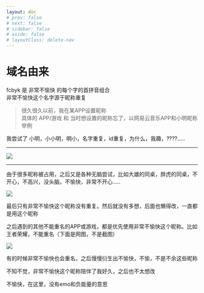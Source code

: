 ```yaml
---
layout: doc
# prev: false
# next: false
# sidebar: false
# aside: false
# layoutClass: delete-nav
---
```


# 域名由来
fcbyk 是 非常不愉快 的每个字的首拼音组合<br>
非常不愉快这个名字源于昵称重复
> 很久很久以前，我在某APP设置昵称 <br>
> 具体的 APP/游戏 和 当时想设置的昵称忘了，以网易云音乐APP和小明昵称举例

我尝试了 小明，小小明，明小，名字重复，id重复，为什么，我趣，????..... 

------

![](https://user-images.githubusercontent.com/101487905/211132451-e4f08849-4ee0-411f-8882-7c84a3862146.gif)

------

由于很多昵称被占用，之后又是各种无脑尝试，比如大雄的同桌，胖虎的同桌，不开心，不高兴，没头脑，不愉快，非常不开心.....

![](https://user-images.githubusercontent.com/101487905/211133219-7f840601-6a2f-4aab-a3d0-e8ab7b189f99.png)

最后只有非常不愉快这个昵称没有重复。然后就没有多想，后面也懒得改，一直都是用这个昵称

之后遇到的其他不能重名的APP或游戏，都是优先使用非常不愉快这个昵称。比如王者荣耀，不能重名（下面是网图，不是截图）

![](https://user-images.githubusercontent.com/101487905/211133769-74cc86ce-190b-48d7-80ee-4b7b80825734.png)

有的时候非常不愉快也会重名，之后慢慢衍生出不愉快，不愉，不是不余这些昵称

不知不觉，非常不愉快这个昵称陪伴了我好久，之后也不太想改

不愉快，在这里，没有emo和负能量的意思